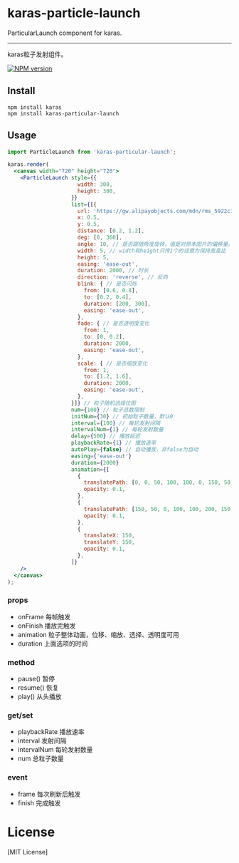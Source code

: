 # karas-particle-launch
ParticularLaunch component for karas.

---
karas粒子发射组件。

[![NPM version](https://img.shields.io/npm/v/karas-particle-launch.svg)](https://npmjs.org/package/karas-particle-launch)

## Install
```
npm install karas
npm install karas-particular-launch
```

## Usage

```jsx
import ParticleLaunch from 'karas-particular-launch';

karas.render(
  <canvas width="720" height="720">
    <ParticleLaunch style={{
                      width: 300,
                      height: 300,
                    }}
                    list={[{
                      url: 'https://gw.alipayobjects.com/mdn/rms_5922c1/afts/img/A*lW6mQ46eA0MAAAAAAAAAAAAAARQnAQ',
                      x: 0.5,
                      y: 0.5,
                      distance: [0.2, 1.2],
                      deg: [0, 360],
                      angle: 10, // 是否跟随角度旋转，值是对原本图片的偏移量，可以为0
                      width: 5, // width和height只传1个的话意为保持宽高比
                      height: 5,
                      easing: 'ease-out',
                      duration: 2000, // 时长
                      direction: 'reverse', // 反向
                      blink: { // 是否闪烁
                        from: [0.6, 0.8],
                        to: [0.2, 0.4],
                        duration: [200, 300],
                        easing: 'ease-out',
                      },
                      fade: { // 是否透明度变化
                        from: 1,
                        to: [0, 0.2],
                        duration: 2000,
                        easing: 'ease-out',
                      },
                      scale: { // 是否缩放变化
                        from: 1,
                        to: [1.2, 1.6],
                        duration: 2000,
                        easing: 'ease-out',
                      },
                    }]} // 粒子随机选择位图
                    num={100} // 粒子总数限制
                    initNum={30} // 初始粒子数量，默认0
                    interval={100} // 每轮发射间隔
                    intervalNum={1} // 每轮发射数量
                    delay={500} // 播放延迟
                    playbackRate={1} // 播放速率
                    autoPlay={false} // 自动播放，非false为自动
                    easing={'ease-out'}
                    duration={2000}
                    animation={[
                      {
                        translatePath: [0, 0, 50, 100, 100, 0, 150, 50],
                        opacity: 0.1,
                      },
                      {
                        translatePath: [150, 50, 0, 100, 100, 200, 150, 150],
                        opacity: 0.1,
                      },
                      {
                        translateX: 150,
                        translateY: 150,
                        opacity: 0.1,
                      },
                    ]}
    />
  </canvas>
);
```

### props
* onFrame 每帧触发
* onFinish 播放完触发
* animation 粒子整体动画，位移、缩放、选择、透明度可用
* duration 上面选项的时间

### method
* pause() 暂停
* resume() 恢复
* play() 从头播放

### get/set
* playbackRate 播放速率
* interval 发射间隔
* intervalNum 每轮发射数量
* num 总粒子数量

### event
* frame 每次刷新后触发
* finish 完成触发

# License
[MIT License]
